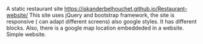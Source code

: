 A static restaurant site 
https://iskanderbelhouchet.github.io/Restaurant-website/
This site uses jQuery and bootstrap framework, the site is responsive ( can adapt different screens) also google styles.
It has different blocks. Also, there is a google map location embeddeded in a website. Simple website.
